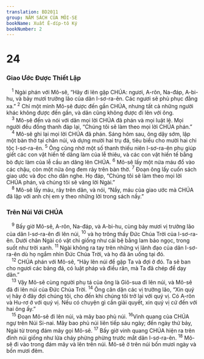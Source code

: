 ```yaml
---
translation: BD2011
group: NĂM SÁCH CỦA MÔI-SE
bookName: Xuất Ê-díp-tô Ký 
bookNumber: 2
---
```


<div class="title"><h1>24</h1><h3>Giao Ước Ðược Thiết Lập</h3></div>
<span class="verse xu_24_1"> <sup>1</sup> Ngài phán với Mô-sê, “Hãy đi lên gặp CHÚA: ngươi, A-rôn, Na-đáp, A-bi-hu, và bảy mươi trưởng lão của dân I-sơ-ra-ên. Các ngươi sẽ phủ phục đằng xa.” </span>
<span class="verse xu_24_2"><sup>2</sup> Chỉ một mình Mô-sê được đến gần CHÚA, nhưng tất cả những người khác không được đến gần, và dân cũng không được đi lên với ông.<br/></span>
<span class="verse xu_24_3"> <sup>3</sup> Mô-sê đến và nói với dân mọi lời CHÚA đã phán và mọi luật lệ. Mọi người đều đồng thanh đáp lại, “Chúng tôi sẽ làm theo mọi lời CHÚA phán.”<br/></span>
<span class="verse xu_24_4"> <sup>4</sup> Mô-sê ghi lại mọi lời CHÚA đã phán. Sáng hôm sau, ông dậy sớm, lập một bàn thờ tại chân núi, và dựng mười hai trụ đá, tiêu biểu cho mười hai chi tộc I-sơ-ra-ên. </span>
<span class="verse xu_24_5"><sup>5</sup> Ông cũng nhờ một số thanh thiếu niên I-sơ-ra-ên phụ giúp giết các con vật hiến tế dâng làm của lễ thiêu, và các con vật hiến tế bằng bò đực làm của lễ cầu an dâng lên CHÚA. </span>
<span class="verse xu_24_6"><sup>6</sup> Mô-sê lấy một nửa máu đổ vào các chậu, còn một nửa ông đem rảy trên bàn thờ. </span>
<span class="verse xu_24_7"><sup>7</sup> Ðoạn ông lấy cuốn sách giao ước và đọc cho dân nghe. Họ đáp, “Chúng tôi sẽ làm theo mọi lời CHÚA phán, và chúng tôi sẽ vâng lời Ngài.”<br/></span>
<span class="verse xu_24_8"> <sup>8</sup> Mô-sê lấy máu, rảy trên dân, và nói, “Nầy, máu của giao ước mà CHÚA đã lập với anh chị em y theo những lời trong sách nầy.”<br/></span>
<div class="title"><h3>Trên Núi Với CHÚA</h3></div>
<span class="verse xu_24_9"> <sup>9</sup> Bấy giờ Mô-sê, A-rôn, Na-đáp, và A-bi-hu, cùng bảy mươi vị trưởng lão của dân I-sơ-ra-ên đi lên núi, </span>
<span class="verse xu_24_10"><sup>10</sup> và họ trông thấy Ðức Chúa Trời của I-sơ-ra-ên. Dưới chân Ngài có vật chi giống như cái bệ bằng lam bảo ngọc, trong suốt như trời xanh. </span>
<span class="verse xu_24_11"><sup>11</sup> Ngài không ra tay trên những vị lãnh đạo của dân I-sơ-ra-ên dù họ ngắm nhìn Ðức Chúa Trời, và họ đã ăn uống tại đó.<br/></span>
<span class="verse xu_24_12"> <sup>12</sup> CHÚA phán với Mô-sê, “Hãy lên núi để gặp Ta và đợi ở đó. Ta sẽ ban cho ngươi các bảng đá, có luật pháp và điều răn, mà Ta đã chép để dạy dân.”<br/></span>
<span class="verse xu_24_13"> <sup>13</sup> Vậy Mô-sê cùng người phụ tá của ông là Giô-sua đi lên núi, và Mô-sê đã đi lên núi của Ðức Chúa Trời. </span>
<span class="verse xu_24_14"><sup>14</sup> Ông căn dặn các vị trưởng lão, “Xin quý vị hãy ở đây đợi chúng tôi, cho đến khi chúng tôi trở lại với quý vị. Có A-rôn và Hu-rơ ở với quý vị. Nếu có chuyện gì cần giải quyết, xin quý vị cứ đến với hai ông ấy.”<br/></span>
<span class="verse xu_24_15"> <sup>15</sup> Ðoạn Mô-sê đi lên núi, và mây bao phủ núi. </span>
<span class="verse xu_24_16"><sup>16</sup>Vinh quang của CHÚA ngự trên Núi Si-nai. Mây bao phủ núi liên tiếp sáu ngày; đến ngày thứ bảy, Ngài từ trong đám mây gọi Mô-sê. </span>
<span class="verse xu_24_17"><sup>17</sup> Bấy giờ vinh quang CHÚA hiện ra trên đỉnh núi giống như lửa cháy phừng phừng trước mắt dân I-sơ-ra-ên. </span>
<span class="verse xu_24_18"><sup>18</sup> Mô-sê đi vào trong đám mây và lên trên núi. Mô-sê ở trên núi bốn mươi ngày và bốn mươi đêm.<br/></span>
